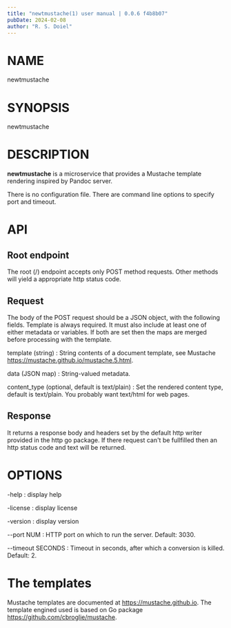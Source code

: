 ```yaml
---
title: "newtmustache(1) user manual | 0.0.6 f4b8b07"
pubDate: 2024-02-08
author: "R. S. Doiel"
---
```


# NAME

newtmustache

# SYNOPSIS

newtmustache

# DESCRIPTION

**newtmustache** is a microservice that provides a Mustache template rendering inspired by Pandoc server.

There is no configuration file. There are command line options to specify port and timeout.

# API

## Root endpoint

The root (/) endpoint accepts only POST method requests. Other methods will yield a appropriate http status code.

##  Request

The body of the POST request should be a JSON object, with the following fields.  Template is always required. It must
also include at least one of either metadata or variables. If both are set then the maps are merged before processing
with the template.

template (string)
: String contents of a document template, see Mustache <https://mustache.github.io/mustache.5.html>.

data (JSON map)
: String-valued metadata.

content_type (optional, default is text/plain)
: Set the rendered content type, default is text/plain. You probably want text/html for web pages.

## Response

It returns a response body and headers set by the default http writer provided in the http go package.
If there request can't be fullfilled then an http status code and text will be returned.

# OPTIONS

-help
: display help

-license
: display license

-version
: display version

--port NUM
: HTTP port on which to run the server.  Default: 3030.

--timeout SECONDS
: Timeout in seconds, after which a conversion is killed.  Default: 2.

# The templates

Mustache templates are documented at <https://mustache.github.io>. The template engined
used is based on Go package <https://github.com/cbroglie/mustache>.


